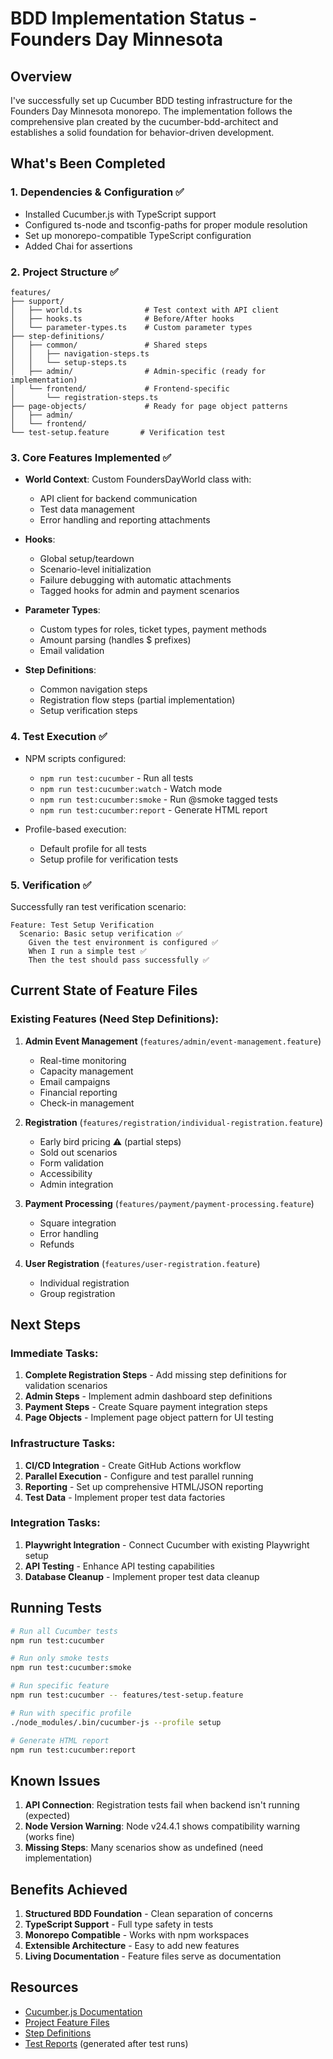 # BDD Implementation Status - Founders Day Minnesota

## Overview

I've successfully set up Cucumber BDD testing infrastructure for the Founders Day Minnesota monorepo. The implementation follows the comprehensive plan created by the cucumber-bdd-architect and establishes a solid foundation for behavior-driven development.

## What's Been Completed

### 1. Dependencies & Configuration ✅
- Installed Cucumber.js with TypeScript support
- Configured ts-node and tsconfig-paths for proper module resolution
- Set up monorepo-compatible TypeScript configuration
- Added Chai for assertions

### 2. Project Structure ✅
```
features/
├── support/
│   ├── world.ts              # Test context with API client
│   ├── hooks.ts              # Before/After hooks
│   └── parameter-types.ts    # Custom parameter types
├── step-definitions/
│   ├── common/               # Shared steps
│   │   ├── navigation-steps.ts
│   │   └── setup-steps.ts
│   ├── admin/                # Admin-specific (ready for implementation)
│   └── frontend/             # Frontend-specific
│       └── registration-steps.ts
├── page-objects/             # Ready for page object patterns
│   ├── admin/
│   └── frontend/
└── test-setup.feature       # Verification test
```

### 3. Core Features Implemented ✅
- **World Context**: Custom FoundersDayWorld class with:
  - API client for backend communication
  - Test data management
  - Error handling and reporting attachments
  
- **Hooks**: 
  - Global setup/teardown
  - Scenario-level initialization
  - Failure debugging with automatic attachments
  - Tagged hooks for admin and payment scenarios

- **Parameter Types**:
  - Custom types for roles, ticket types, payment methods
  - Amount parsing (handles $ prefixes)
  - Email validation

- **Step Definitions**:
  - Common navigation steps
  - Registration flow steps (partial implementation)
  - Setup verification steps

### 4. Test Execution ✅
- NPM scripts configured:
  - `npm run test:cucumber` - Run all tests
  - `npm run test:cucumber:watch` - Watch mode
  - `npm run test:cucumber:smoke` - Run @smoke tagged tests
  - `npm run test:cucumber:report` - Generate HTML report

- Profile-based execution:
  - Default profile for all tests
  - Setup profile for verification tests

### 5. Verification ✅
Successfully ran test verification scenario:
```
Feature: Test Setup Verification
  Scenario: Basic setup verification ✅
    Given the test environment is configured ✅
    When I run a simple test ✅
    Then the test should pass successfully ✅
```

## Current State of Feature Files

### Existing Features (Need Step Definitions):
1. **Admin Event Management** (`features/admin/event-management.feature`)
   - Real-time monitoring
   - Capacity management
   - Email campaigns
   - Financial reporting
   - Check-in management

2. **Registration** (`features/registration/individual-registration.feature`)
   - Early bird pricing ⚠️ (partial steps)
   - Sold out scenarios
   - Form validation
   - Accessibility
   - Admin integration

3. **Payment Processing** (`features/payment/payment-processing.feature`)
   - Square integration
   - Error handling
   - Refunds

4. **User Registration** (`features/user-registration.feature`)
   - Individual registration
   - Group registration

## Next Steps

### Immediate Tasks:
1. **Complete Registration Steps** - Add missing step definitions for validation scenarios
2. **Admin Steps** - Implement admin dashboard step definitions
3. **Payment Steps** - Create Square payment integration steps
4. **Page Objects** - Implement page object pattern for UI testing

### Infrastructure Tasks:
1. **CI/CD Integration** - Create GitHub Actions workflow
2. **Parallel Execution** - Configure and test parallel running
3. **Reporting** - Set up comprehensive HTML/JSON reporting
4. **Test Data** - Implement proper test data factories

### Integration Tasks:
1. **Playwright Integration** - Connect Cucumber with existing Playwright setup
2. **API Testing** - Enhance API testing capabilities
3. **Database Cleanup** - Implement proper test data cleanup

## Running Tests

```bash
# Run all Cucumber tests
npm run test:cucumber

# Run only smoke tests
npm run test:cucumber:smoke

# Run specific feature
npm run test:cucumber -- features/test-setup.feature

# Run with specific profile
./node_modules/.bin/cucumber-js --profile setup

# Generate HTML report
npm run test:cucumber:report
```

## Known Issues

1. **API Connection**: Registration tests fail when backend isn't running (expected)
2. **Node Version Warning**: Node v24.4.1 shows compatibility warning (works fine)
3. **Missing Steps**: Many scenarios show as undefined (need implementation)

## Benefits Achieved

1. **Structured BDD Foundation** - Clean separation of concerns
2. **TypeScript Support** - Full type safety in tests
3. **Monorepo Compatible** - Works with npm workspaces
4. **Extensible Architecture** - Easy to add new features
5. **Living Documentation** - Feature files serve as documentation

## Resources

- [Cucumber.js Documentation](https://cucumber.io/docs/cucumber/)
- [Project Feature Files](/features)
- [Step Definitions](/features/step-definitions)
- [Test Reports](/reports) (generated after test runs)